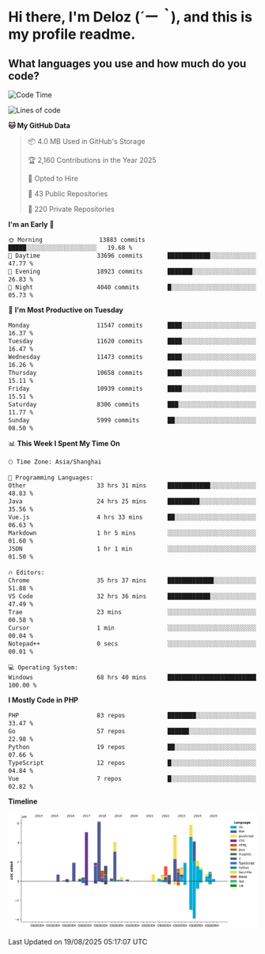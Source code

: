 # **Hi there, I'm Deloz (*´ー｀*), and this is my profile readme.**

## **What languages you use and how much do you code?**

<!--START_SECTION:waka-->
![Code Time](http://img.shields.io/badge/Code%20Time-7%2C185%20hrs%2051%20mins-blue)

![Lines of code](https://img.shields.io/badge/From%20Hello%20World%20I%27ve%20Written-52.8%20million%20lines%20of%20code-blue)

**🐱 My GitHub Data** 

> 📦 4.0 MB Used in GitHub's Storage 
 > 
> 🏆 2,160 Contributions in the Year 2025
 > 
> 💼 Opted to Hire
 > 
> 📜 43 Public Repositories 
 > 
> 🔑 220 Private Repositories 
 > 
**I'm an Early 🐤** 

```text
🌞 Morning                13883 commits       █████░░░░░░░░░░░░░░░░░░░░   19.68 % 
🌆 Daytime                33696 commits       ████████████░░░░░░░░░░░░░   47.77 % 
🌃 Evening                18923 commits       ███████░░░░░░░░░░░░░░░░░░   26.83 % 
🌙 Night                  4040 commits        █░░░░░░░░░░░░░░░░░░░░░░░░   05.73 % 
```
📅 **I'm Most Productive on Tuesday** 

```text
Monday                   11547 commits       ████░░░░░░░░░░░░░░░░░░░░░   16.37 % 
Tuesday                  11620 commits       ████░░░░░░░░░░░░░░░░░░░░░   16.47 % 
Wednesday                11473 commits       ████░░░░░░░░░░░░░░░░░░░░░   16.26 % 
Thursday                 10658 commits       ████░░░░░░░░░░░░░░░░░░░░░   15.11 % 
Friday                   10939 commits       ████░░░░░░░░░░░░░░░░░░░░░   15.51 % 
Saturday                 8306 commits        ███░░░░░░░░░░░░░░░░░░░░░░   11.77 % 
Sunday                   5999 commits        ██░░░░░░░░░░░░░░░░░░░░░░░   08.50 % 
```


📊 **This Week I Spent My Time On** 

```text
🕑︎ Time Zone: Asia/Shanghai

💬 Programming Languages: 
Other                    33 hrs 31 mins      ████████████░░░░░░░░░░░░░   48.83 % 
Java                     24 hrs 25 mins      █████████░░░░░░░░░░░░░░░░   35.56 % 
Vue.js                   4 hrs 33 mins       ██░░░░░░░░░░░░░░░░░░░░░░░   06.63 % 
Markdown                 1 hr 5 mins         ░░░░░░░░░░░░░░░░░░░░░░░░░   01.60 % 
JSON                     1 hr 1 min          ░░░░░░░░░░░░░░░░░░░░░░░░░   01.50 % 

🔥 Editors: 
Chrome                   35 hrs 37 mins      █████████████░░░░░░░░░░░░   51.88 % 
VS Code                  32 hrs 36 mins      ████████████░░░░░░░░░░░░░   47.49 % 
Trae                     23 mins             ░░░░░░░░░░░░░░░░░░░░░░░░░   00.58 % 
Cursor                   1 min               ░░░░░░░░░░░░░░░░░░░░░░░░░   00.04 % 
Notepad++                0 secs              ░░░░░░░░░░░░░░░░░░░░░░░░░   00.01 % 

💻 Operating System: 
Windows                  68 hrs 40 mins      █████████████████████████   100.00 % 
```

**I Mostly Code in PHP** 

```text
PHP                      83 repos            ████████░░░░░░░░░░░░░░░░░   33.47 % 
Go                       57 repos            ██████░░░░░░░░░░░░░░░░░░░   22.98 % 
Python                   19 repos            ██░░░░░░░░░░░░░░░░░░░░░░░   07.66 % 
TypeScript               12 repos            █░░░░░░░░░░░░░░░░░░░░░░░░   04.84 % 
Vue                      7 repos             █░░░░░░░░░░░░░░░░░░░░░░░░   02.82 % 
```



**Timeline**

![Lines of Code chart](https://raw.githubusercontent.com/deloz/deloz/main/assets/bar_graph.png)


 Last Updated on 19/08/2025 05:17:07 UTC
<!--END_SECTION:waka-->
